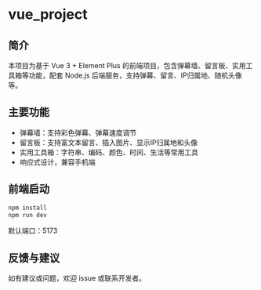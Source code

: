 # vue_project

## 简介

本项目为基于 Vue 3 + Element Plus 的前端项目，包含弹幕墙、留言板、实用工具箱等功能，配套 Node.js 后端服务，支持弹幕、留言、IP归属地、随机头像等。

## 主要功能

- 弹幕墙：支持彩色弹幕、弹幕速度调节
- 留言板：支持富文本留言、插入图片、显示IP归属地和头像
- 实用工具箱：字符串、编码、颜色、时间、生活等常用工具
- 响应式设计，兼容手机端

## 前端启动

```bash
npm install
npm run dev
```

默认端口：5173

## 反馈与建议

如有建议或问题，欢迎 issue 或联系开发者。
